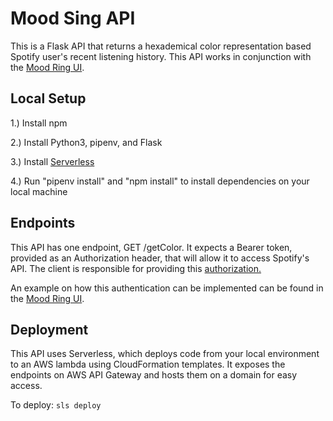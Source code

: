 # Mood Sing API

This is a Flask API that returns a hexademical color representation based Spotify user's recent listening history. 
This API works in conjunction with the [Mood Ring UI](https://github.com/aasthakhanna/mood-sing-ui).

## Local Setup
1.) Install npm


2.) Install Python3, pipenv, and Flask


3.) Install [Serverless](https://www.serverless.com/framework/docs/getting-started/)


4.) Run "pipenv install" and "npm install" to install dependencies on your local machine

## Endpoints
This API has one endpoint, GET /getColor. It expects a Bearer token, provided as an Authorization header, that will allow it to access Spotify's API. The client is responsible for providing this [authorization.](https://developer.spotify.com/documentation/general/guides/authorization-guide/) 

An example on how this authentication can be implemented can be found in the [Mood Ring UI](https://github.com/aasthakhanna/mood-sing-ui).

## Deployment
This API uses Serverless, which deploys code from your local environment to an AWS lambda using CloudFormation templates. It exposes the endpoints on AWS API Gateway and hosts them on a domain for easy access.


To deploy: ``sls deploy``
